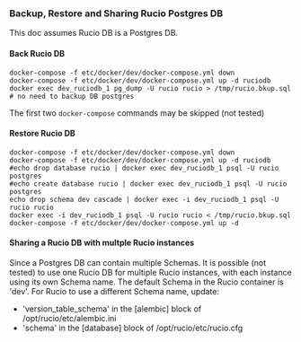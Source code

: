 ### Backup, Restore and Sharing Rucio Postgres DB

This doc assumes Rucio DB is a Postgres DB.

#### Back Rucio DB

```
docker-compose -f etc/docker/dev/docker-compose.yml down
docker-compose -f etc/docker/dev/docker-compose.yml up -d ruciodb
docker exec dev_ruciodb_1 pg_dump -U rucio rucio > /tmp/rucio.bkup.sql # no need to backup DB postgres
```
The first two `docker-compose` commands may be skipped (not tested)

#### Restore Rucio DB

```
docker-compose -f etc/docker/dev/docker-compose.yml down
docker-compose -f etc/docker/dev/docker-compose.yml up -d ruciodb
#echo drop database rucio | docker exec dev_ruciodb_1 psql -U rucio postgres
#echo create database rucio | docker exec dev_ruciodb_1 psql -U rucio postgres
echo drop schema dev cascade | docker exec -i dev_ruciodb_1 psql -U rucio rucio
docker exec -i dev_ruciodb_1 psql -U rucio rucio < /tmp/rucio.bkup.sql
docker-compose -f etc/docker/dev/docker-compose.yml up -d
```

#### Sharing a Rucio DB with multple Rucio instances

Since a Postgres DB can contain multiple Schemas. It is possible (not tested) to use one Rucio DB for multiple 
Rucio instances, with each instance using its own Schema name. The default Schema in the Rucio container is 'dev'. 
For Rucio to use a different Schema name, update:
* 'version_table_schema' in the [alembic] block of /opt/rucio/etc/alembic.ini
* 'schema' in the [database] block of /opt/rucio/etc/rucio.cfg
